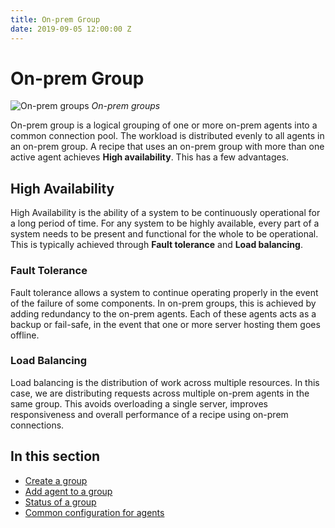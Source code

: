 ```yaml
---
title: On-prem Group
date: 2019-09-05 12:00:00 Z
---
```


# On-prem Group

![On-prem groups](~@img/on-prem/on-prem-groups.png)
*On-prem groups*

On-prem group is a logical grouping of one or more on-prem agents into a common connection pool. The workload is distributed evenly to all agents in an on-prem group. A recipe that uses an on-prem group with more than one active agent achieves **High availability**. This has a few advantages.

## High Availability
High Availability is the ability of a system to be continuously operational for a long period of time. For any system to be highly available, every part of a system needs to be present and functional for the whole to be operational. This is typically achieved through **Fault tolerance** and **Load balancing**.

### Fault Tolerance
Fault tolerance allows a system to continue operating properly in the event of the failure of some components. In on-prem groups, this is achieved by adding redundancy to the on-prem agents. Each of these agents acts as a backup or fail-safe, in the event that one or more server hosting them goes offline.

### Load Balancing
Load balancing is the distribution of work across multiple resources. In this case, we are distributing requests across multiple on-prem agents in the same group. This avoids overloading a single server, improves responsiveness and overall performance of a recipe using on-prem connections.

## In this section
* [Create a group](/on-prem/groups/create-group.md)
* [Add agent to a group](/on-prem/groups/add-agent.md)
* [Status of a group](/on-prem/groups/group-status.md)
* [Common configuration for agents](/on-prem/groups/common-config.md)
